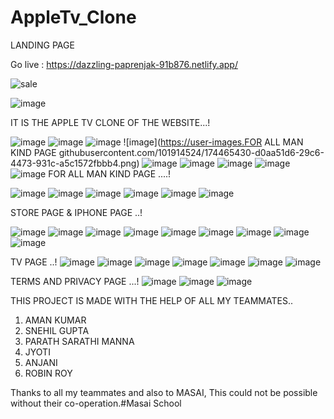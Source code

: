 # AppleTv_Clone
LANDING PAGE 

Go live : https://dazzling-paprenjak-91b876.netlify.app/

![sale](https://user-images.githubusercontent.com/66555692/190624343-62e1ea1f-d7b0-40bc-b70d-edaf2325ad72.jpg)




![image](https://user-images.githubusercontent.com/101914524/174465367-798f7821-f20e-448f-8dff-a4cb6d7b671f.png)

IT IS THE APPLE TV CLONE OF THE WEBSITE...!


![image](https://user-images.githubusercontent.com/101914524/174465411-bffb31e9-32c1-472b-a049-562181b972c3.png)
![image](https://user-images.githubusercontent.com/101914524/174465417-088b8fd5-0796-4e84-97e6-30260b9fb48a.png)
![image](https://user-images.githubusercontent.com/101914524/174465420-df768407-c45a-4ed7-ba13-7dd82c748450.png)
![image](https://user-images.FOR ALL MAN KIND PAGE githubusercontent.com/101914524/174465430-d0aa51d6-29c6-4473-931c-a5c1572fbbb4.png)
![image](https://user-images.githubusercontent.com/101914524/174465434-5cf83057-13b1-4f77-9a07-77aeba75847d.png)
![image](https://user-images.githubusercontent.com/101914524/174465439-45c6a8f6-1ea4-4790-9ecc-7f1a2246ded9.png)
![image](https://user-images.githubusercontent.com/101914524/174465445-6bd7096d-71a1-4113-8596-3ebf7a2aa48c.png)
![image](https://user-images.githubusercontent.com/101914524/174465450-f0a2fd3d-95f1-4438-a256-7597bfe006c4.png)
![image](https://user-images.githubusercontent.com/101914524/174465454-de0cdc12-b239-48b6-a3b7-863cca8ee011.png)
FOR ALL MAN KIND PAGE ....!


![image](https://user-images.githubusercontent.com/101914524/174465474-ab486280-5ae5-483c-87b9-d98e53211bbb.png)
![image](https://user-images.githubusercontent.com/101914524/174465477-dc105c3c-4bb8-4185-95dd-822f57bc68e6.png)
![image](https://user-images.githubusercontent.com/101914524/174465481-737de974-7760-4fc9-82f2-5dabada372c9.png)
![image](https://user-images.githubusercontent.com/101914524/174465486-143123ad-8a54-4abc-8aae-6d65f283beab.png)
![image](https://user-images.githubusercontent.com/101914524/174465492-0bb45c94-2c33-45d3-ad80-634295cf94c7.png)
![image](https://user-images.githubusercontent.com/101914524/174465507-4e306bab-d121-4e18-9144-953246ea15ee.png)

STORE PAGE & IPHONE PAGE ..!


![image](https://user-images.githubusercontent.com/101914524/174465558-a7178c49-2cbb-4686-8818-e38d912ced7e.png)
![image](https://user-images.githubusercontent.com/101914524/174465564-1793b4ee-0a88-43fd-8ef8-64ab23f8a259.png)
![image](https://user-images.githubusercontent.com/101914524/174465566-28625d5f-b11d-4da9-a740-09dc56f4df9d.png)
![image](https://user-images.githubusercontent.com/101914524/174465567-270cc2c2-7261-44c0-8bf2-2ff7fef71c24.png)
![image](https://user-images.githubusercontent.com/101914524/174465570-d1088dbc-49af-42b3-b969-cab67e25b555.png)
![image](https://user-images.githubusercontent.com/101914524/174465669-d663e029-e821-4a29-b8cc-021c39d0de25.png)
![image](https://user-images.githubusercontent.com/101914524/174465675-19433640-286b-4c07-9af6-5ef839bf8988.png)
![image](https://user-images.githubusercontent.com/101914524/174465677-19415499-11d8-4c88-9b68-9a984d536350.png)
![image](https://user-images.githubusercontent.com/101914524/174465687-b76bf90d-316d-41dc-aed4-02c5c4a39bff.png)


TV PAGE ..!
![image](https://user-images.githubusercontent.com/101914524/174465591-868e7cd2-03df-4f6c-92dc-18e09a4891d3.png)
![image](https://user-images.githubusercontent.com/101914524/174465596-7aaf49b5-eaa2-4b31-91d1-5490b8306f63.png)
![image](https://user-images.githubusercontent.com/101914524/174465603-3ceea13b-b77c-4a26-ab2e-0b014fbec91a.png)
![image](https://user-images.githubusercontent.com/101914524/174465609-79e84f95-9020-4c9a-bd0d-507db790110f.png)
![image](https://user-images.githubusercontent.com/101914524/174465614-b11efbe7-ae61-42a2-b5a3-5c625fb4a5f5.png)
![image](https://user-images.githubusercontent.com/101914524/174465620-2a8932de-3f75-45b6-a5b3-7cb79728c876.png)
![image](https://user-images.githubusercontent.com/101914524/174465623-5bc13e0b-f10e-41a1-bf87-525bc1126453.png)

TERMS AND PRIVACY PAGE ...!
![image](https://user-images.githubusercontent.com/101914524/174465652-e4eb27b6-aa9c-4a1e-8eb0-01f9de0d0e38.png)
![image](https://user-images.githubusercontent.com/101914524/174465654-9db1324f-2083-448f-b855-6d21ad1c9352.png)
![image](https://user-images.githubusercontent.com/101914524/174465660-31a8cefa-0f87-4b6c-bd9e-559a01375145.png)


THIS PROJECT IS MADE WITH THE HELP OF ALL MY TEAMMATES..


1) AMAN KUMAR
2) SNEHIL GUPTA
3) PARATH SARATHI MANNA
4) JYOTI
5) ANJANI
6) ROBIN ROY



Thanks to all my teammates and also to MASAI, This could not be possible without their co-operation.#Masai School



